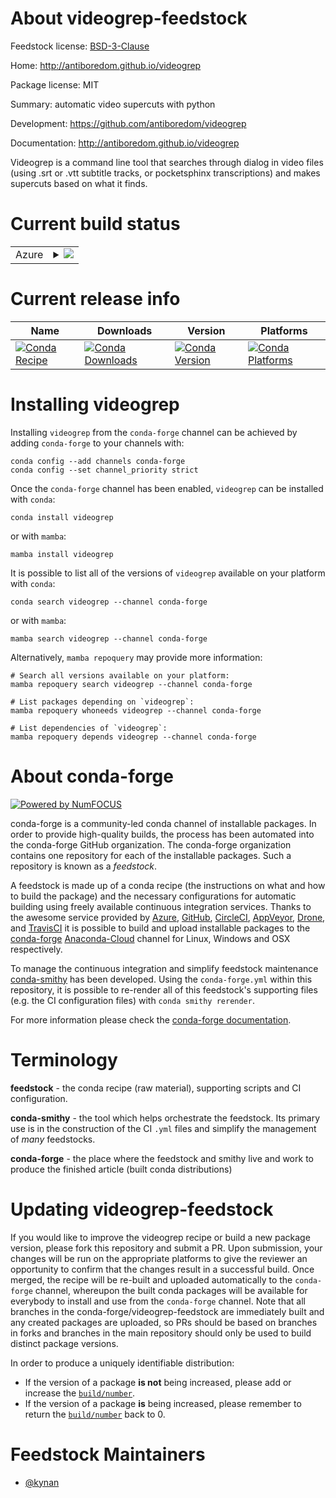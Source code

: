 About videogrep-feedstock
=========================

Feedstock license: [BSD-3-Clause](https://github.com/conda-forge/videogrep-feedstock/blob/main/LICENSE.txt)

Home: http://antiboredom.github.io/videogrep

Package license: MIT

Summary: automatic video supercuts with python

Development: https://github.com/antiboredom/videogrep

Documentation: http://antiboredom.github.io/videogrep

Videogrep is a command line tool that searches through dialog in video
files (using .srt or .vtt subtitle tracks, or pocketsphinx transcriptions)
and makes supercuts based on what it finds.


Current build status
====================


<table>
    
  <tr>
    <td>Azure</td>
    <td>
      <details>
        <summary>
          <a href="https://dev.azure.com/conda-forge/feedstock-builds/_build/latest?definitionId=2347&branchName=main">
            <img src="https://dev.azure.com/conda-forge/feedstock-builds/_apis/build/status/videogrep-feedstock?branchName=main">
          </a>
        </summary>
        <table>
          <thead><tr><th>Variant</th><th>Status</th></tr></thead>
          <tbody><tr>
              <td>linux_64_python3.10.____cpython</td>
              <td>
                <a href="https://dev.azure.com/conda-forge/feedstock-builds/_build/latest?definitionId=2347&branchName=main">
                  <img src="https://dev.azure.com/conda-forge/feedstock-builds/_apis/build/status/videogrep-feedstock?branchName=main&jobName=linux&configuration=linux%20linux_64_python3.10.____cpython" alt="variant">
                </a>
              </td>
            </tr><tr>
              <td>linux_64_python3.11.____cpython</td>
              <td>
                <a href="https://dev.azure.com/conda-forge/feedstock-builds/_build/latest?definitionId=2347&branchName=main">
                  <img src="https://dev.azure.com/conda-forge/feedstock-builds/_apis/build/status/videogrep-feedstock?branchName=main&jobName=linux&configuration=linux%20linux_64_python3.11.____cpython" alt="variant">
                </a>
              </td>
            </tr><tr>
              <td>linux_64_python3.12.____cpython</td>
              <td>
                <a href="https://dev.azure.com/conda-forge/feedstock-builds/_build/latest?definitionId=2347&branchName=main">
                  <img src="https://dev.azure.com/conda-forge/feedstock-builds/_apis/build/status/videogrep-feedstock?branchName=main&jobName=linux&configuration=linux%20linux_64_python3.12.____cpython" alt="variant">
                </a>
              </td>
            </tr><tr>
              <td>linux_64_python3.9.____73_pypy</td>
              <td>
                <a href="https://dev.azure.com/conda-forge/feedstock-builds/_build/latest?definitionId=2347&branchName=main">
                  <img src="https://dev.azure.com/conda-forge/feedstock-builds/_apis/build/status/videogrep-feedstock?branchName=main&jobName=linux&configuration=linux%20linux_64_python3.9.____73_pypy" alt="variant">
                </a>
              </td>
            </tr><tr>
              <td>linux_64_python3.9.____cpython</td>
              <td>
                <a href="https://dev.azure.com/conda-forge/feedstock-builds/_build/latest?definitionId=2347&branchName=main">
                  <img src="https://dev.azure.com/conda-forge/feedstock-builds/_apis/build/status/videogrep-feedstock?branchName=main&jobName=linux&configuration=linux%20linux_64_python3.9.____cpython" alt="variant">
                </a>
              </td>
            </tr><tr>
              <td>osx_64_python3.10.____cpython</td>
              <td>
                <a href="https://dev.azure.com/conda-forge/feedstock-builds/_build/latest?definitionId=2347&branchName=main">
                  <img src="https://dev.azure.com/conda-forge/feedstock-builds/_apis/build/status/videogrep-feedstock?branchName=main&jobName=osx&configuration=osx%20osx_64_python3.10.____cpython" alt="variant">
                </a>
              </td>
            </tr><tr>
              <td>osx_64_python3.11.____cpython</td>
              <td>
                <a href="https://dev.azure.com/conda-forge/feedstock-builds/_build/latest?definitionId=2347&branchName=main">
                  <img src="https://dev.azure.com/conda-forge/feedstock-builds/_apis/build/status/videogrep-feedstock?branchName=main&jobName=osx&configuration=osx%20osx_64_python3.11.____cpython" alt="variant">
                </a>
              </td>
            </tr><tr>
              <td>osx_64_python3.12.____cpython</td>
              <td>
                <a href="https://dev.azure.com/conda-forge/feedstock-builds/_build/latest?definitionId=2347&branchName=main">
                  <img src="https://dev.azure.com/conda-forge/feedstock-builds/_apis/build/status/videogrep-feedstock?branchName=main&jobName=osx&configuration=osx%20osx_64_python3.12.____cpython" alt="variant">
                </a>
              </td>
            </tr><tr>
              <td>osx_64_python3.9.____73_pypy</td>
              <td>
                <a href="https://dev.azure.com/conda-forge/feedstock-builds/_build/latest?definitionId=2347&branchName=main">
                  <img src="https://dev.azure.com/conda-forge/feedstock-builds/_apis/build/status/videogrep-feedstock?branchName=main&jobName=osx&configuration=osx%20osx_64_python3.9.____73_pypy" alt="variant">
                </a>
              </td>
            </tr><tr>
              <td>osx_64_python3.9.____cpython</td>
              <td>
                <a href="https://dev.azure.com/conda-forge/feedstock-builds/_build/latest?definitionId=2347&branchName=main">
                  <img src="https://dev.azure.com/conda-forge/feedstock-builds/_apis/build/status/videogrep-feedstock?branchName=main&jobName=osx&configuration=osx%20osx_64_python3.9.____cpython" alt="variant">
                </a>
              </td>
            </tr>
          </tbody>
        </table>
      </details>
    </td>
  </tr>
</table>

Current release info
====================

| Name | Downloads | Version | Platforms |
| --- | --- | --- | --- |
| [![Conda Recipe](https://img.shields.io/badge/recipe-videogrep-green.svg)](https://anaconda.org/conda-forge/videogrep) | [![Conda Downloads](https://img.shields.io/conda/dn/conda-forge/videogrep.svg)](https://anaconda.org/conda-forge/videogrep) | [![Conda Version](https://img.shields.io/conda/vn/conda-forge/videogrep.svg)](https://anaconda.org/conda-forge/videogrep) | [![Conda Platforms](https://img.shields.io/conda/pn/conda-forge/videogrep.svg)](https://anaconda.org/conda-forge/videogrep) |

Installing videogrep
====================

Installing `videogrep` from the `conda-forge` channel can be achieved by adding `conda-forge` to your channels with:

```
conda config --add channels conda-forge
conda config --set channel_priority strict
```

Once the `conda-forge` channel has been enabled, `videogrep` can be installed with `conda`:

```
conda install videogrep
```

or with `mamba`:

```
mamba install videogrep
```

It is possible to list all of the versions of `videogrep` available on your platform with `conda`:

```
conda search videogrep --channel conda-forge
```

or with `mamba`:

```
mamba search videogrep --channel conda-forge
```

Alternatively, `mamba repoquery` may provide more information:

```
# Search all versions available on your platform:
mamba repoquery search videogrep --channel conda-forge

# List packages depending on `videogrep`:
mamba repoquery whoneeds videogrep --channel conda-forge

# List dependencies of `videogrep`:
mamba repoquery depends videogrep --channel conda-forge
```


About conda-forge
=================

[![Powered by
NumFOCUS](https://img.shields.io/badge/powered%20by-NumFOCUS-orange.svg?style=flat&colorA=E1523D&colorB=007D8A)](https://numfocus.org)

conda-forge is a community-led conda channel of installable packages.
In order to provide high-quality builds, the process has been automated into the
conda-forge GitHub organization. The conda-forge organization contains one repository
for each of the installable packages. Such a repository is known as a *feedstock*.

A feedstock is made up of a conda recipe (the instructions on what and how to build
the package) and the necessary configurations for automatic building using freely
available continuous integration services. Thanks to the awesome service provided by
[Azure](https://azure.microsoft.com/en-us/services/devops/), [GitHub](https://github.com/),
[CircleCI](https://circleci.com/), [AppVeyor](https://www.appveyor.com/),
[Drone](https://cloud.drone.io/welcome), and [TravisCI](https://travis-ci.com/)
it is possible to build and upload installable packages to the
[conda-forge](https://anaconda.org/conda-forge) [Anaconda-Cloud](https://anaconda.org/)
channel for Linux, Windows and OSX respectively.

To manage the continuous integration and simplify feedstock maintenance
[conda-smithy](https://github.com/conda-forge/conda-smithy) has been developed.
Using the ``conda-forge.yml`` within this repository, it is possible to re-render all of
this feedstock's supporting files (e.g. the CI configuration files) with ``conda smithy rerender``.

For more information please check the [conda-forge documentation](https://conda-forge.org/docs/).

Terminology
===========

**feedstock** - the conda recipe (raw material), supporting scripts and CI configuration.

**conda-smithy** - the tool which helps orchestrate the feedstock.
                   Its primary use is in the construction of the CI ``.yml`` files
                   and simplify the management of *many* feedstocks.

**conda-forge** - the place where the feedstock and smithy live and work to
                  produce the finished article (built conda distributions)


Updating videogrep-feedstock
============================

If you would like to improve the videogrep recipe or build a new
package version, please fork this repository and submit a PR. Upon submission,
your changes will be run on the appropriate platforms to give the reviewer an
opportunity to confirm that the changes result in a successful build. Once
merged, the recipe will be re-built and uploaded automatically to the
`conda-forge` channel, whereupon the built conda packages will be available for
everybody to install and use from the `conda-forge` channel.
Note that all branches in the conda-forge/videogrep-feedstock are
immediately built and any created packages are uploaded, so PRs should be based
on branches in forks and branches in the main repository should only be used to
build distinct package versions.

In order to produce a uniquely identifiable distribution:
 * If the version of a package **is not** being increased, please add or increase
   the [``build/number``](https://docs.conda.io/projects/conda-build/en/latest/resources/define-metadata.html#build-number-and-string).
 * If the version of a package **is** being increased, please remember to return
   the [``build/number``](https://docs.conda.io/projects/conda-build/en/latest/resources/define-metadata.html#build-number-and-string)
   back to 0.

Feedstock Maintainers
=====================

* [@kynan](https://github.com/kynan/)

